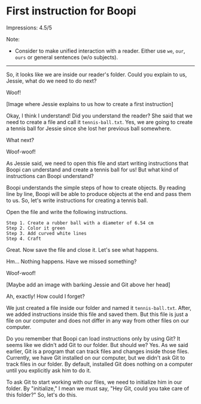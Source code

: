 # First instruction for Boopi

Impressions: 4.5/5

Note:
 - Consider to make unified interaction with a reader. Either use `we`, `our`, `ours` or general sentences (w/o subjects).

---

So, it looks like we are inside our reader's folder. Could you explain to us, 
Jessie, what do we need to do next?

Woof!

[Image where Jessie explains to us how to create a first instruction]

Okay, I think I understand! Did you understand the reader? She said that we need to create a file and call it `tennis-ball.txt`. Yes, we are going to create a tennis ball for Jessie since she lost her previous ball somewhere.

What next?

Woof-woof!

As Jessie said, we need to open this file and start writing instructions that Boopi can understand and create a tennis ball for us! But what kind of instructions can Boopi understand?

Boopi understands the simple steps of how to create objects. By reading line by line, Boopi will be able to produce objects at the end and pass them to us. So, let's write instructions for creating a tennis ball.

Open the file and write the following instructions.

```
Step 1. Create a rubber ball with a diameter of 6.54 cm
Step 2. Color it green
Step 3. Add curved white lines
Step 4. Craft
```

Great. Now save the file and close it. Let's see what happens. 

Hm… Nothing happens. Have we missed something?

Woof-woof!

[Maybe add an image with barking Jessie and Git above her head] 

Ah, exactly! How could I forget? 

We just created a file inside our folder and named it `tennis-ball.txt`. After, we added instructions inside this file and saved them. But this file is just a file on our computer and does not differ in any way from other files on our computer.

Do you remember that Boopi can load instructions only by using Git? It seems like we didn't add Git to our folder. But should we? Yes. As we said earlier, Git is a program that can track files and changes inside those files.   Currently, we have Git installed on our computer, but we didn't ask Git to track files in our folder. By default, installed Git does nothing on a computer until you explicitly ask him to do it.

To ask Git to start working with our files, we need to initialize him in our folder. By "initialize," I mean we must say, "Hey Git, could you take care of this folder?" So, let's do this.
